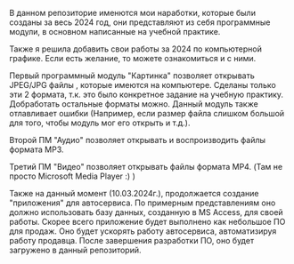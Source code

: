 В данном репозиторие именются мои наработки, которые были созданы за весь 2024 год, они представляют из себя программные модули, в основном написанные на учебной практике. 

Также я решила добавить свои работы за 2024 по компьютерной графике. Если есть желание, то можете ознакомиться и с ними.

Первый программный модуль "Картинка" позволяет открывать JPEG/JPG файлы , которые имеются на компьютере. Сделаны только эти 2 формата, т.к. это было конкретное задание на учебную практику. Добработать остальные форматы можно. Данный модуль также отлавливает ошибки (Например, если размер файла слишком большой для того, чтобы модуль мог его открыть и т.д.).

Второй ПМ "Аудио" позволяет открывать и воспроизводить файлы формата MP3. 

Третий ПМ "Видео" позволяет открывать файлы формата MP4. (Там не просто Microsoft Media Player :) ) 

Также на данный момент (10.03.2024г.), продолжается создание "приложения" для автосервиса. По примерным представлениям оно должно использовать базу данных, созданную в MS Access, для своей работы. Скорее всего приложение будет выполнено как небольшое ПО для продаж. Оно будет ускорять работу автосервиса, автоматизируя работу продавца.
После завершения разработки ПО, оно будет загружено в данный репозиторий.

